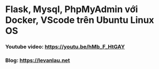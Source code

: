 # Flask, Mysql, PhpMyAdmin với Docker, VScode trên Ubuntu Linux OS

### Youtube video: https://youtu.be/hMb_F_HtGAY
### Blog: https://levanlau.net
